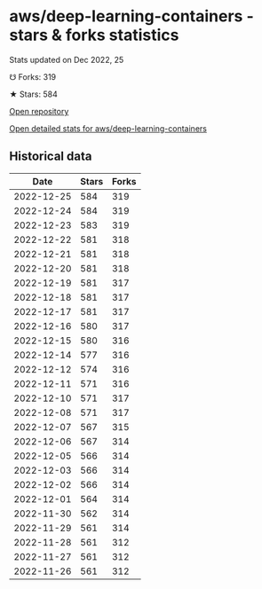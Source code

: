 # aws/deep-learning-containers - stars & forks statistics

Stats updated on Dec 2022, 25

☋ Forks: 319

★ Stars: 584

[Open repository](https://github.com/aws/deep-learning-containers)

[Open detailed stats for aws/deep-learning-containers](https://reviewgithub.com/rep/aws/deep-learning-containers)

## Historical data
| Date | Stars | Forks |
|------|-------|-------|
| 2022-12-25 | 584 | 319 | 
| 2022-12-24 | 584 | 319 | 
| 2022-12-23 | 583 | 319 | 
| 2022-12-22 | 581 | 318 | 
| 2022-12-21 | 581 | 318 | 
| 2022-12-20 | 581 | 318 | 
| 2022-12-19 | 581 | 317 | 
| 2022-12-18 | 581 | 317 | 
| 2022-12-17 | 581 | 317 | 
| 2022-12-16 | 580 | 317 | 
| 2022-12-15 | 580 | 316 | 
| 2022-12-14 | 577 | 316 | 
| 2022-12-12 | 574 | 316 | 
| 2022-12-11 | 571 | 316 | 
| 2022-12-10 | 571 | 317 | 
| 2022-12-08 | 571 | 317 | 
| 2022-12-07 | 567 | 315 | 
| 2022-12-06 | 567 | 314 | 
| 2022-12-05 | 566 | 314 | 
| 2022-12-03 | 566 | 314 | 
| 2022-12-02 | 566 | 314 | 
| 2022-12-01 | 564 | 314 | 
| 2022-11-30 | 562 | 314 | 
| 2022-11-29 | 561 | 314 | 
| 2022-11-28 | 561 | 312 | 
| 2022-11-27 | 561 | 312 | 
| 2022-11-26 | 561 | 312 | 

